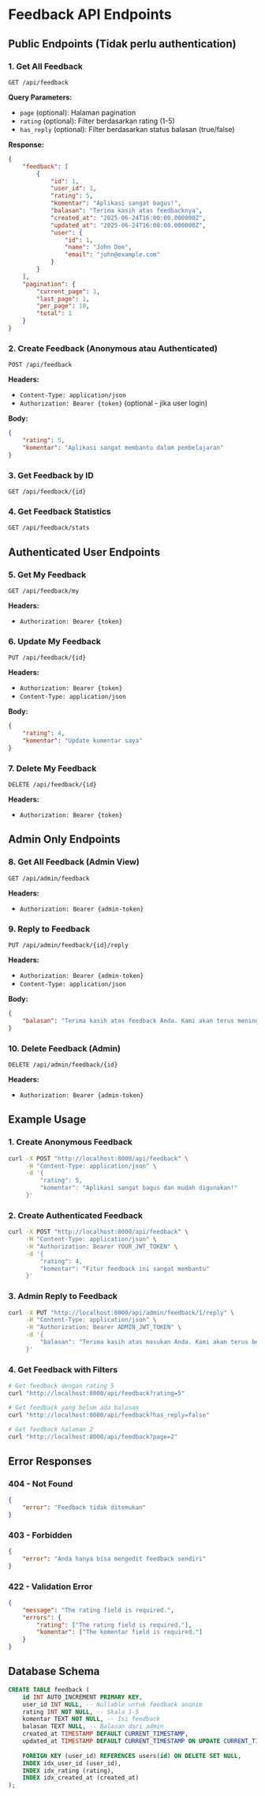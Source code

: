 # Feedback API Endpoints

## Public Endpoints (Tidak perlu authentication)

### 1. Get All Feedback
```
GET /api/feedback
```
**Query Parameters:**
- `page` (optional): Halaman pagination
- `rating` (optional): Filter berdasarkan rating (1-5)
- `has_reply` (optional): Filter berdasarkan status balasan (true/false)

**Response:**
```json
{
    "feedback": [
        {
            "id": 1,
            "user_id": 1,
            "rating": 5,
            "komentar": "Aplikasi sangat bagus!",
            "balasan": "Terima kasih atas feedbacknya",
            "created_at": "2025-06-24T16:00:00.000000Z",
            "updated_at": "2025-06-24T16:00:00.000000Z",
            "user": {
                "id": 1,
                "name": "John Doe",
                "email": "john@example.com"
            }
        }
    ],
    "pagination": {
        "current_page": 1,
        "last_page": 1,
        "per_page": 10,
        "total": 1
    }
}
```

### 2. Create Feedback (Anonymous atau Authenticated)
```
POST /api/feedback
```
**Headers:**
- `Content-Type: application/json`
- `Authorization: Bearer {token}` (optional - jika user login)

**Body:**
```json
{
    "rating": 5,
    "komentar": "Aplikasi sangat membantu dalam pembelajaran"
}
```

### 3. Get Feedback by ID
```
GET /api/feedback/{id}
```

### 4. Get Feedback Statistics
```
GET /api/feedback/stats
```

## Authenticated User Endpoints

### 5. Get My Feedback
```
GET /api/feedback/my
```
**Headers:**
- `Authorization: Bearer {token}`

### 6. Update My Feedback
```
PUT /api/feedback/{id}
```
**Headers:**
- `Authorization: Bearer {token}`
- `Content-Type: application/json`

**Body:**
```json
{
    "rating": 4,
    "komentar": "Update komentar saya"
}
```

### 7. Delete My Feedback
```
DELETE /api/feedback/{id}
```
**Headers:**
- `Authorization: Bearer {token}`

## Admin Only Endpoints

### 8. Get All Feedback (Admin View)
```
GET /api/admin/feedback
```
**Headers:**
- `Authorization: Bearer {admin-token}`

### 9. Reply to Feedback
```
PUT /api/admin/feedback/{id}/reply
```
**Headers:**
- `Authorization: Bearer {admin-token}`
- `Content-Type: application/json`

**Body:**
```json
{
    "balasan": "Terima kasih atas feedback Anda. Kami akan terus meningkatkan layanan."
}
```

### 10. Delete Feedback (Admin)
```
DELETE /api/admin/feedback/{id}
```
**Headers:**
- `Authorization: Bearer {admin-token}`

## Example Usage

### 1. Create Anonymous Feedback
```bash
curl -X POST "http://localhost:8000/api/feedback" \
     -H "Content-Type: application/json" \
     -d '{
         "rating": 5,
         "komentar": "Aplikasi sangat bagus dan mudah digunakan!"
     }'
```

### 2. Create Authenticated Feedback
```bash
curl -X POST "http://localhost:8000/api/feedback" \
     -H "Content-Type: application/json" \
     -H "Authorization: Bearer YOUR_JWT_TOKEN" \
     -d '{
         "rating": 4,
         "komentar": "Fitur feedback ini sangat membantu"
     }'
```

### 3. Admin Reply to Feedback
```bash
curl -X PUT "http://localhost:8000/api/admin/feedback/1/reply" \
     -H "Content-Type: application/json" \
     -H "Authorization: Bearer ADMIN_JWT_TOKEN" \
     -d '{
         "balasan": "Terima kasih atas masukan Anda. Kami akan terus berinovasi."
     }'
```

### 4. Get Feedback with Filters
```bash
# Get feedback dengan rating 5
curl "http://localhost:8000/api/feedback?rating=5"

# Get feedback yang belum ada balasan
curl "http://localhost:8000/api/feedback?has_reply=false"

# Get feedback halaman 2
curl "http://localhost:8000/api/feedback?page=2"
```

## Error Responses

### 404 - Not Found
```json
{
    "error": "Feedback tidak ditemukan"
}
```

### 403 - Forbidden
```json
{
    "error": "Anda hanya bisa mengedit feedback sendiri"
}
```

### 422 - Validation Error
```json
{
    "message": "The rating field is required.",
    "errors": {
        "rating": ["The rating field is required."],
        "komentar": ["The komentar field is required."]
    }
}
```

## Database Schema

```sql
CREATE TABLE feedback (
    id INT AUTO_INCREMENT PRIMARY KEY,
    user_id INT NULL, -- Nullable untuk feedback anonim
    rating INT NOT NULL, -- Skala 1-5
    komentar TEXT NOT NULL, -- Isi feedback
    balasan TEXT NULL, -- Balasan dari admin
    created_at TIMESTAMP DEFAULT CURRENT_TIMESTAMP,
    updated_at TIMESTAMP DEFAULT CURRENT_TIMESTAMP ON UPDATE CURRENT_TIMESTAMP,
    
    FOREIGN KEY (user_id) REFERENCES users(id) ON DELETE SET NULL,
    INDEX idx_user_id (user_id),
    INDEX idx_rating (rating),
    INDEX idx_created_at (created_at)
);
```
